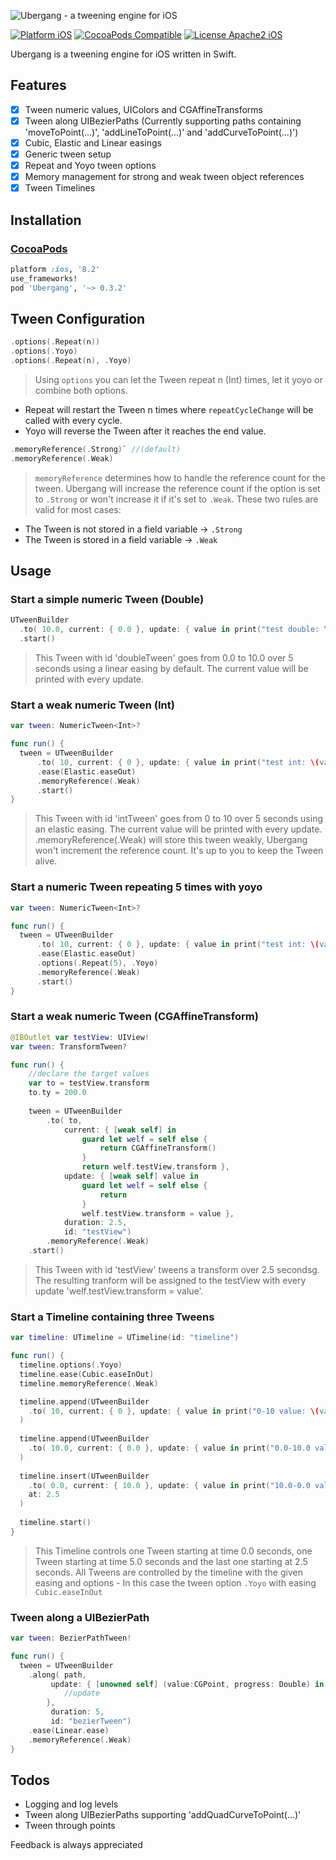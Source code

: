 ![Ubergang - a tweening engine for iOS](https://raw.githubusercontent.com/RobinFalko/Ubergang/master/Ubergang.png)

[![Platform iOS](https://img.shields.io/badge/platform-ios-lightgrey.svg?style=flat-square)](https://img.shields.io/badge/platform-ios-lightgrey.svg?style=flat-square)
[![CocoaPods Compatible](https://img.shields.io/badge/pod-0.3.2-blue.svg?style=flat-square)](https://img.shields.io/badge/pod-0.3.2-blue.svg?style=flat-square)
[![License Apache2 iOS](https://img.shields.io/badge/lecense-Apache%202-blue.svg?style=flat-square)](https://img.shields.io/badge/lecense-Apache%202-blue.svg?style=flat-square)

Ubergang is a tweening engine for iOS written in Swift.



## Features

- [x] Tween numeric values, UIColors and CGAffineTransforms
- [x] Tween along UIBezierPaths (Currently supporting paths containing 'moveToPoint(...)', 'addLineToPoint(...)' and 'addCurveToPoint(...)')
- [x] Cubic, Elastic and Linear easings
- [x] Generic tween setup
- [x] Repeat and Yoyo tween options
- [x] Memory management for strong and weak tween object references
- [x] Tween Timelines

## Installation

### [CocoaPods](http://cocoapods.org)
```ruby
platform :ios, '8.2'
use_frameworks!
pod 'Ubergang', '~> 0.3.2'
```

## Tween Configuration

```swift
.options(.Repeat(n))
.options(.Yoyo)
.options(.Repeat(n), .Yoyo)
```

> Using `options` you can let the Tween repeat n (Int) times, let it yoyo or combine both options.
- Repeat will restart the Tween n times where `repeatCycleChange` will be called with every cycle.
- Yoyo will reverse the Tween after it reaches the end value.

```swift
.memoryReference(.Strong)` //(default)
.memoryReference(.Weak)
```

> `memoryReference` determines how to handle the reference count for the tween. Ubergang will increase the reference count if the option is set to `.Strong` or won't increase it if it's set to `.Weak`. These two rules are valid for most cases:
- The Tween is not stored in a field variable -> `.Strong`
- The Tween is stored in a field variable -> `.Weak`

## Usage

### Start a simple numeric Tween (Double)

```swift
UTweenBuilder
  .to( 10.0, current: { 0.0 }, update: { value in print("test double: \(value)") }, duration: 5, id: "doubleTween")
  .start()
```
> This Tween with id 'doubleTween' goes from 0.0 to 10.0 over 5 seconds using a linear easing by default. The current value will be printed with every update.



### Start a weak numeric Tween (Int)

```swift
var tween: NumericTween<Int>?

func run() {
  tween = UTweenBuilder
      .to( 10, current: { 0 }, update: { value in print("test int: \(value)") }, duration: 5, id: "intTween")
      .ease(Elastic.easeOut)
      .memoryReference(.Weak)
      .start()
}
```
> This Tween with id 'intTween' goes from 0 to 10 over 5 seconds using an elastic easing. The current value will be printed with every update.
.memoryReference(.Weak) will store this tween weakly, Ubergang won't increment the reference count. It's up to you to keep the Tween alive.

### Start a numeric Tween repeating 5 times with yoyo

```swift
var tween: NumericTween<Int>?

func run() {
  tween = UTweenBuilder
      .to( 10, current: { 0 }, update: { value in print("test int: \(value)") }, duration: 5, id: "intTween")
      .ease(Elastic.easeOut)
      .options(.Repeat(5), .Yoyo)
      .memoryReference(.Weak)
      .start()
}
```

### Start a weak numeric Tween (CGAffineTransform)

```swift
@IBOutlet var testView: UIView!
var tween: TransformTween?

func run() {
    //declare the target values
    var to = testView.transform
    to.ty = 200.0
    
    tween = UTweenBuilder
        .to( to,
            current: { [weak self] in
                guard let welf = self else {
                    return CGAffineTransform()
                }
                return welf.testView.transform },
            update: { [weak self] value in
                guard let welf = self else {
                    return
                }
                welf.testView.transform = value },
            duration: 2.5,
            id: "testView")
        .memoryReference(.Weak)
    .start()
```
> This Tween with id 'testView' tweens a transform over 2.5 secondsg. The resulting tranform will be assigned to the testView with every update 'welf.testView.transform = value'.



### Start a Timeline containing three Tweens

```swift
var timeline: UTimeline = UTimeline(id: "timeline")

func run() {
  timeline.options(.Yoyo)
  timeline.ease(Cubic.easeInOut)
  timeline.memoryReference(.Weak)

  timeline.append(UTweenBuilder
    .to( 10, current: { 0 }, update: { value in print("0-10 value: \(value)") }, duration: 5, id: "intTween")
  )
  
  timeline.append(UTweenBuilder
    .to( 10.0, current: { 0.0 }, update: { value in print("0.0-10.0 value: \(value)") }, duration: 5, id: "floatTween1")
  )
  
  timeline.insert(UTweenBuilder
    .to( 0.0, current: { 10.0 }, update: { value in print("10.0-0.0 value: \(value)") }, duration: 5, id: "floatTween2"),
    at: 2.5
  )
  
  timeline.start()
}
```
> This Timeline controls one Tween starting at time 0.0 seconds, one Tween starting at time 5.0 seconds and the last one starting at 2.5 seconds. All Tweens are controlled by the timeline with the given easing and options - In this case the tween option `.Yoyo` with easing `Cubic.easeInOut`




### Tween along a UIBezierPath

```swift
var tween: BezierPathTween!

func run() {
  tween = UTweenBuilder
	.along( path,
		 update: { [unowned self] (value:CGPoint, progress: Double) in
			//update
		},
		 duration: 5,
		 id: "bezierTween")
	.ease(Linear.ease)
	.memoryReference(.Weak)
}
```



## Todos

- Logging and log levels
- Tween along UIBezierPaths supporting 'addQuadCurveToPoint(...)'
- Tween through points 

Feedback is always appreciated
